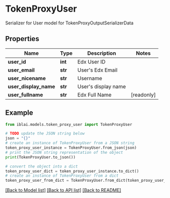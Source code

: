 # TokenProxyUser

Serializer for User model for TokenProxyOutputSerializerData

## Properties

Name | Type | Description | Notes
------------ | ------------- | ------------- | -------------
**user_id** | **int** | Edx User ID | 
**user_email** | **str** | User&#39;s Edx Email | 
**user_nicename** | **str** | Username | 
**user_display_name** | **str** | User&#39;s display name | 
**user_fullname** | **str** | Edx Full Name | [readonly] 

## Example

```python
from iblai.models.token_proxy_user import TokenProxyUser

# TODO update the JSON string below
json = "{}"
# create an instance of TokenProxyUser from a JSON string
token_proxy_user_instance = TokenProxyUser.from_json(json)
# print the JSON string representation of the object
print(TokenProxyUser.to_json())

# convert the object into a dict
token_proxy_user_dict = token_proxy_user_instance.to_dict()
# create an instance of TokenProxyUser from a dict
token_proxy_user_from_dict = TokenProxyUser.from_dict(token_proxy_user_dict)
```
[[Back to Model list]](../README.md#documentation-for-models) [[Back to API list]](../README.md#documentation-for-api-endpoints) [[Back to README]](../README.md)


